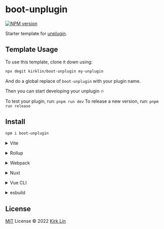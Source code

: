 # boot-unplugin

[![NPM version](https://img.shields.io/npm/v/boot-unplugin?color=a1b858&label=)](https://www.npmjs.com/package/boot-unplugin)

Starter template for [unplugin](https://github.com/unjs/unplugin).

## Template Usage

To use this template, clone it down using:

```bash
npx degit kirklin/boot-unplugin my-unplugin
```

And do a global replace of `boot-unplugin` with your plugin name.

Then you can start developing your unplugin 🔥

To test your plugin, run: `pnpm run dev`
To release a new version, run: `pnpm run release`

## Install

```bash
npm i boot-unplugin
```

<details>
<summary>Vite</summary><br>

```ts
// vite.config.ts
import Starter from "boot-unplugin/vite";

export default defineConfig({
  plugins: [
    Starter({ /* options */ }),
  ],
});
```

Example: [`playground/`](./playground/)

<br></details>

<details>
<summary>Rollup</summary><br>

```ts
// rollup.config.js
import Starter from "boot-unplugin/rollup";

export default {
  plugins: [
    Starter({ /* options */ }),
  ],
};
```

<br></details>


<details>
<summary>Webpack</summary><br>

```ts
// webpack.config.js
module.exports = {
  /* ... */
  plugins: [
    require("boot-unplugin/webpack")({ /* options */ })
  ]
};
```

<br></details>

<details>
<summary>Nuxt</summary><br>

```ts
// nuxt.config.js
export default {
  buildModules: [
    ["boot-unplugin/nuxt", { /* options */ }],
  ],
};
```

> This module works for both Nuxt 2 and [Nuxt Vite](https://github.com/nuxt/vite)

<br></details>

<details>
<summary>Vue CLI</summary><br>

```ts
// vue.config.js
module.exports = {
  configureWebpack: {
    plugins: [
      require("boot-unplugin/webpack")({ /* options */ }),
    ],
  },
};
```

<br></details>

<details>
<summary>esbuild</summary><br>

```ts
// esbuild.config.js
import { build } from "esbuild";
import Starter from "boot-unplugin/esbuild";

build({
  plugins: [Starter()],
});
```

<br></details>


## License

[MIT](./LICENSE) License © 2022 [Kirk Lin](https://github.com/kirklin)
